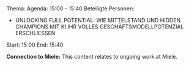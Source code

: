 # 
Thema: 
Agenda: 15:00 - 15:40
Beteiligte Personen:
- UNLOCKING FULL POTENTIAL: WIE MITTELSTAND UND HIDDEN CHAMPIONS MIT KI IHR VOLLES GESCHÄFTSMODELLPOTENZIAL ERSCHLIESSEN

Start: 15:00
End: 15:40

**Connection to Miele:** This content relates to ongoing work at Miele.
